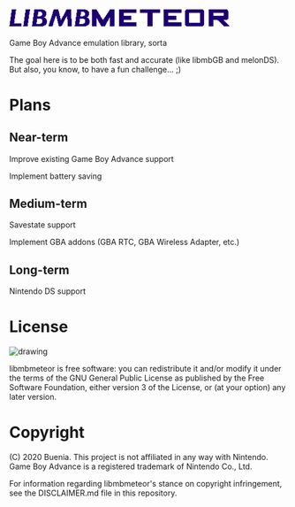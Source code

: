 <img src="https://github.com/Buenia0/libmbmeteor/blob/master/res/libmbmeteorlogo.png" alt="drawing" width="400"/>

Game Boy Advance emulation library, sorta

The goal here is to be both fast and accurate (like libmbGB and melonDS). But also, you know, to have a fun challenge... ;)

# Plans

## Near-term

Improve existing Game Boy Advance support

Implement battery saving

## Medium-term

Savestate support

Implement GBA addons (GBA RTC, GBA Wireless Adapter, etc.)

## Long-term

Nintendo DS support

# License

<img src="https://www.gnu.org/graphics/gplv3-127x51.png" alt="drawing" width="150"/>

libmbmeteor is free software: you can redistribute it and/or modify it under the terms of the GNU General Public License as published by the Free Software Foundation, either version 3 of the License, or (at your option) any later version.

# Copyright

(C) 2020 Buenia. This project is not affiliated in any way with Nintendo. Game Boy Advance is a registered trademark of Nintendo Co., Ltd.

For information regarding libmbmeteor's stance on copyright infringement, see the DISCLAIMER.md file in this repository.



